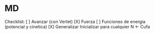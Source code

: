 # MD
Checklist:
[ ] Avanzar (con Verlet)
[X] Fuerza
[ ] Funciones de energia (potencial y cinetica)
[X] Generalizar Inicializar para cualquier N  <- Cufa
